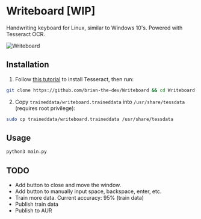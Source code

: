 # Writeboard [WIP]
Handwriting keyboard for Linux, similar to Windows 10's. Powered with Tesseract OCR.

![Writeboard](https://user-images.githubusercontent.com/40331046/172014100-b4d90218-3385-4397-9ed1-838ceb9f9ab4.gif)

## Installation
1. Follow [this tutorial](https://tesseract-ocr.github.io/tessdoc/Installation.html) to install Tesseract, then run:
```bash
git clone https://github.com/brian-the-dev/Writeboard && cd Writeboard && pip install -r requirements.txt
```
2. Copy `traineddata/writeboard.traineddata` into `/usr/share/tessdata` (requires root privilege):
```bash
sudo cp traineddata/writeboard.traineddata /usr/share/tessdata
```

## Usage
```bash
python3 main.py
```

## TODO
- Add button to close and move the window.
- Add button to manually input space, backspace, enter, etc.
- Train more data. Current accuracy: 95% (train data)
- Publish train data
- Publish to AUR
